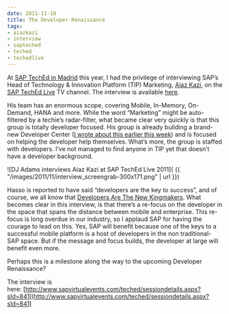 ```yaml
---
date: 2011-11-10
title: The Developer Renaissance
tags:
- aiazkazi
- interview
- sapteched
- teched
- techedlive
---
```



At [SAP TechEd in Madrid](http://www.sapteched.com/emea) this year, I had the privilege of interviewing SAP’s Head of Technology & Innovation Platform (TIP) Marketing,﻿ [Aiaz Kazi](http://www.sdn.sap.com/irj/scn/weblogs?blog=/pub/u/251736460), on the [SAP TechEd Live](http://www.sapteched.com/online) TV channel. The interview is available [here](http://www.sapvirtualevents.com/teched/sessiondetails.aspx?sId=841).

His team has an enormous scope, covering Mobile, In-Memory, On-Demand, HANA and more. While the word “Marketing” might be auto-filtered by a techie’s radar-filter, what became clear very quickly is that this group is totally developer focused. His group is already building a brand-new Developer Center ([I wrote about this earlier this week](/blog/posts/2011/11/08/sap-developer-center/)) and is focused on helping the developer help themselves. What’s more, the group is staffed with developers. I’ve not managed to find anyone in TIP yet that doesn’t have a developer background.

![DJ Adams interviews Aiaz Kazi at SAP TechEd Live 2011]( {{ "/images/2011/11/interview_screengrab-300x171.png" | url }})

Hasso is reported to have said “developers are the key to success”, and of course, we all know that [Developers Are The New Kingmakers](http://www.google.co.uk/search?gcx=c&sourceid=chrome&ie=UTF-8&q=%22developers+are+the+new+kingmakers%22). What becomes clear in this interview, is that there’s a re-focus on the developer in the space that spans the distance between mobile and enterprise. This re-focus is long overdue in our industry, so I applaud SAP for having the courage to lead on this. Yes, SAP will benefit because one of the keys to a successful mobile platform is a host of developers in the non traditional-SAP space. But if the message and focus builds, the developer at large will benefit even more.

Perhaps this is a milestone along the way to the upcoming Developer Renaissance?

The interview is here: [http://www.sapvirtualevents.com/teched/sessiondetails.aspx?sId=841](http://www.sapvirtualevents.com/teched/sessiondetails.aspx?sId=841)

 
